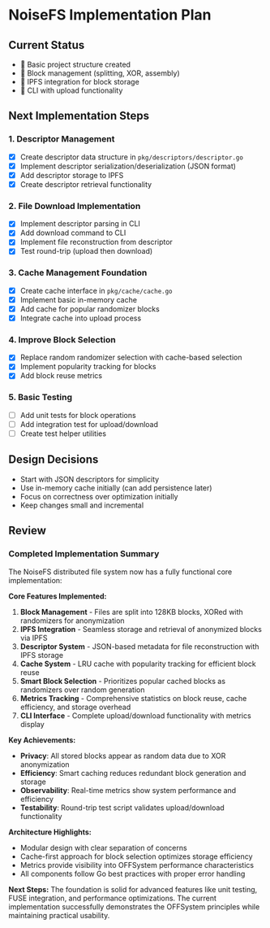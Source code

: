 # NoiseFS Implementation Plan

## Current Status
-  Basic project structure created
-  Block management (splitting, XOR, assembly)
-  IPFS integration for block storage
-  CLI with upload functionality

## Next Implementation Steps

### 1. Descriptor Management
- [x] Create descriptor data structure in `pkg/descriptors/descriptor.go`
- [x] Implement descriptor serialization/deserialization (JSON format)
- [x] Add descriptor storage to IPFS
- [x] Create descriptor retrieval functionality

### 2. File Download Implementation
- [x] Implement descriptor parsing in CLI
- [x] Add download command to CLI
- [x] Implement file reconstruction from descriptor
- [x] Test round-trip (upload then download)

### 3. Cache Management Foundation
- [x] Create cache interface in `pkg/cache/cache.go`
- [x] Implement basic in-memory cache
- [x] Add cache for popular randomizer blocks
- [x] Integrate cache into upload process

### 4. Improve Block Selection
- [x] Replace random randomizer selection with cache-based selection
- [x] Implement popularity tracking for blocks
- [x] Add block reuse metrics

### 5. Basic Testing
- [ ] Add unit tests for block operations
- [ ] Add integration test for upload/download
- [ ] Create test helper utilities

## Design Decisions
- Start with JSON descriptors for simplicity
- Use in-memory cache initially (can add persistence later)
- Focus on correctness over optimization initially
- Keep changes small and incremental

## Review

### Completed Implementation Summary

The NoiseFS distributed file system now has a fully functional core implementation:

**Core Features Implemented:**
1. **Block Management** - Files are split into 128KB blocks, XORed with randomizers for anonymization
2. **IPFS Integration** - Seamless storage and retrieval of anonymized blocks via IPFS
3. **Descriptor System** - JSON-based metadata for file reconstruction with IPFS storage
4. **Cache System** - LRU cache with popularity tracking for efficient block reuse
5. **Smart Block Selection** - Prioritizes popular cached blocks as randomizers over random generation
6. **Metrics Tracking** - Comprehensive statistics on block reuse, cache efficiency, and storage overhead
7. **CLI Interface** - Complete upload/download functionality with metrics display

**Key Achievements:**
- **Privacy**: All stored blocks appear as random data due to XOR anonymization
- **Efficiency**: Smart caching reduces redundant block generation and storage
- **Observability**: Real-time metrics show system performance and efficiency
- **Testability**: Round-trip test script validates upload/download functionality

**Architecture Highlights:**
- Modular design with clear separation of concerns
- Cache-first approach for block selection optimizes storage efficiency
- Metrics provide visibility into OFFSystem performance characteristics
- All components follow Go best practices with proper error handling

**Next Steps:**
The foundation is solid for advanced features like unit testing, FUSE integration, and performance optimizations. The current implementation successfully demonstrates the OFFSystem principles while maintaining practical usability.